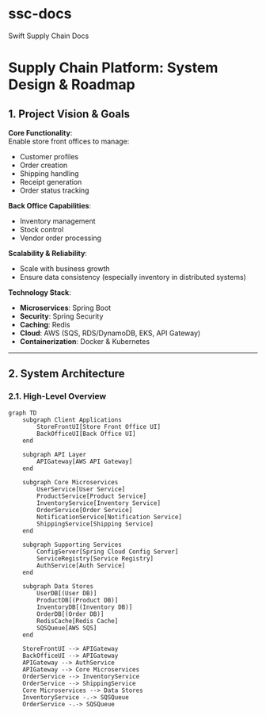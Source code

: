 # ssc-docs
Swift Supply Chain Docs

# Supply Chain Platform: System Design & Roadmap

## 1. Project Vision & Goals
**Core Functionality**:  
Enable store front offices to manage:
- Customer profiles
- Order creation
- Shipping handling
- Receipt generation
- Order status tracking  

**Back Office Capabilities**:
- Inventory management
- Stock control
- Vendor order processing  

**Scalability & Reliability**:
- Scale with business growth
- Ensure data consistency (especially inventory in distributed systems)  

**Technology Stack**:
- **Microservices**: Spring Boot
- **Security**: Spring Security
- **Caching**: Redis
- **Cloud**: AWS (SQS, RDS/DynamoDB, EKS, API Gateway)
- **Containerization**: Docker & Kubernetes

---

## 2. System Architecture
### 2.1. High-Level Overview
```mermaid
graph TD
    subgraph Client Applications
        StoreFrontUI[Store Front Office UI]
        BackOfficeUI[Back Office UI]
    end

    subgraph API Layer
        APIGateway[AWS API Gateway]
    end

    subgraph Core Microservices
        UserService[User Service]
        ProductService[Product Service]
        InventoryService[Inventory Service]
        OrderService[Order Service]
        NotificationService[Notification Service]
        ShippingService[Shipping Service]
    end

    subgraph Supporting Services
        ConfigServer[Spring Cloud Config Server]
        ServiceRegistry[Service Registry]
        AuthService[Auth Service]
    end

    subgraph Data Stores
        UserDB[(User DB)]
        ProductDB[(Product DB)]
        InventoryDB[(Inventory DB)]
        OrderDB[(Order DB)]
        RedisCache[Redis Cache]
        SQSQueue[AWS SQS]
    end

    StoreFrontUI --> APIGateway
    BackOfficeUI --> APIGateway
    APIGateway --> AuthService
    APIGateway --> Core Microservices
    OrderService --> InventoryService
    OrderService --> ShippingService
    Core Microservices --> Data Stores
    InventoryService -.-> SQSQueue
    OrderService -.-> SQSQueue
